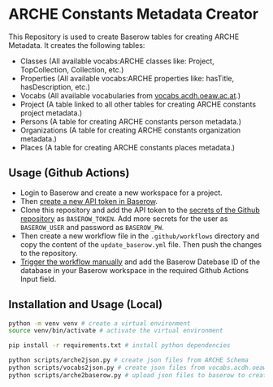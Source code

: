 # ARCHE Constants Metadata Creator

This Repository is used to create Baserow tables for creating ARCHE Metadata.
It creates the following tables:

* Classes (All available vocabs:ARCHE classes like: Project, TopCollection, Collection, etc.)
* Properties (All available vocabs:ARCHE properties like: hasTitle, hasDescription, etc.)
* Vocabs (All available vocabularies from [vocabs.acdh.oeaw.ac.at](https://vocabs.acdh.oeaw.ac.at).)
* Project (A table linked to all other tables for creating ARCHE constants project metadata.)
* Persons (A table for creating ARCHE constants person metadata.)
* Organizations (A table for creating ARCHE constants organization metadata.)
* Places (A table for creating ARCHE constants places metadata.)

## Usage (Github Actions)

* Login to Baserow and create a new workspace for a project.
* Then [create a new API token in Baserow](https://baserow.io/user-docs/personal-api-tokens).
* Clone this repository and add the API token to the [secrets of the Github repository](https://docs.github.com/en/codespaces/managing-codespaces-for-your-organization/managing-development-environment-secrets-for-your-repository-or-organization) as `BASEROW_TOKEN`. Add more secrets for the user as `BASEROW_USER` and password as `BASEROW_PW`.
* Then create a new workflow file in the `.github/workflows` directory and copy the content of the `update_baserow.yml` file. Then push the changes to the repository.
* [Trigger the workflow manually](https://docs.github.com/en/actions/using-workflows/manually-running-a-workflow) and add the Baserow Datebase ID of the database in your Baserow workspace in the required Github Actions Input field.

## Installation and Usage (Local)

```bash
python -m venv venv # create a virtual environment
source venv/bin/activate # activate the virtual environment

pip install -r requirements.txt # install python dependencies

python scripts/arche2json.py # create json files from ARCHE Schema
python scripts/vocabs2json.py # create json files from vocabs.acdh.oeaw.ac.at
python scripts/arche2baserow.py # upload json files to baserow to create tables
```
